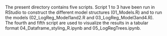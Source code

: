 The present directory contains five scripts. Script 1 to 3 have been run in RStudio to construct the different model structures (01_Models.R) and to run the models (02_LogReg_Model1and2.R and 03_LogReg_Model3and4.R). The fourth and fifth script are used to visualize the results in a tabular format 04_Dataframe_styling_R.ipynb and 05_LogRegTrees.ipynb.

